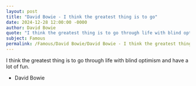 ```yaml
---
layout: post
title: "David Bowie - I think the greatest thing is to go"
date: 2024-12-28 12:00:00 -0000
author: David Bowie
quote: "I think the greatest thing is to go through life with blind optimism and have a lot of fun."
subject: Famous
permalink: /Famous/David Bowie/David Bowie - I think the greatest thing is to go
---
```


I think the greatest thing is to go through life with blind optimism and have a lot of fun.

- David Bowie
